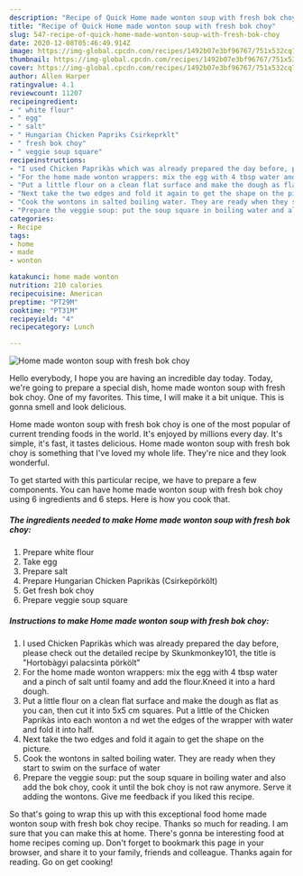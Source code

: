 ```yaml
---
description: "Recipe of Quick Home made wonton soup with fresh bok choy"
title: "Recipe of Quick Home made wonton soup with fresh bok choy"
slug: 547-recipe-of-quick-home-made-wonton-soup-with-fresh-bok-choy
date: 2020-12-08T05:46:49.914Z
image: https://img-global.cpcdn.com/recipes/1492b07e3bf96767/751x532cq70/home-made-wonton-soup-with-fresh-bok-choy-recipe-main-photo.jpg
thumbnail: https://img-global.cpcdn.com/recipes/1492b07e3bf96767/751x532cq70/home-made-wonton-soup-with-fresh-bok-choy-recipe-main-photo.jpg
cover: https://img-global.cpcdn.com/recipes/1492b07e3bf96767/751x532cq70/home-made-wonton-soup-with-fresh-bok-choy-recipe-main-photo.jpg
author: Allen Harper
ratingvalue: 4.1
reviewcount: 11207
recipeingredient:
- " white flour"
- " egg"
- " salt"
- " Hungarian Chicken Papriks Csirkeprklt"
- " fresh bok choy"
- " veggie soup square"
recipeinstructions:
- "I used Chicken Paprikàs which was already prepared the day before, please check out the detailed recipe by Skunkmonkey101, the title is &#34;Hortobàgyi palacsinta pörkölt&#34;"
- "For the home made wonton wrappers: mix the egg with 4 tbsp water and a pinch of salt until foamy and add the flour.Kneed it into a hard dough."
- "Put a little flour on a clean flat surface and make the dough as flat as you can, then cut it into 5x5 cm squares. Put a little of the Chicken Paprikàs into each wonton a nd wet the edges of the wrapper with water and fold it into half."
- "Next take the two edges and fold it again to get the shape on the picture."
- "Cook the wontons in salted boiling water. They are ready when they start to swim on the surface of water"
- "Prepare the veggie soup: put the soup square in boiling water and also add the bok choy, cook it until the bok choy is not raw anymore. Serve it adding the wontons. Give me feedback if you liked this recipe."
categories:
- Recipe
tags:
- home
- made
- wonton

katakunci: home made wonton 
nutrition: 210 calories
recipecuisine: American
preptime: "PT29M"
cooktime: "PT31M"
recipeyield: "4"
recipecategory: Lunch

---
```



![Home made wonton soup with fresh bok choy](https://img-global.cpcdn.com/recipes/1492b07e3bf96767/751x532cq70/home-made-wonton-soup-with-fresh-bok-choy-recipe-main-photo.jpg)

Hello everybody, I hope you are having an incredible day today. Today, we're going to prepare a special dish, home made wonton soup with fresh bok choy. One of my favorites. This time, I will make it a bit unique. This is gonna smell and look delicious.

Home made wonton soup with fresh bok choy is one of the most popular of current trending foods in the world. It's enjoyed by millions every day. It's simple, it's fast, it tastes delicious. Home made wonton soup with fresh bok choy is something that I've loved my whole life. They're nice and they look wonderful.




To get started with this particular recipe, we have to prepare a few components. You can have home made wonton soup with fresh bok choy using 6 ingredients and 6 steps. Here is how you cook that.

<!--inarticleads1-->

##### The ingredients needed to make Home made wonton soup with fresh bok choy:

1. Prepare  white flour
1. Take  egg
1. Prepare  salt
1. Prepare  Hungarian Chicken Paprikàs (Csirkepörkölt)
1. Get  fresh bok choy
1. Prepare  veggie soup square




<!--inarticleads2-->

##### Instructions to make Home made wonton soup with fresh bok choy:

1. I used Chicken Paprikàs which was already prepared the day before, please check out the detailed recipe by Skunkmonkey101, the title is &#34;Hortobàgyi palacsinta pörkölt&#34;
1. For the home made wonton wrappers: mix the egg with 4 tbsp water and a pinch of salt until foamy and add the flour.Kneed it into a hard dough.
1. Put a little flour on a clean flat surface and make the dough as flat as you can, then cut it into 5x5 cm squares. Put a little of the Chicken Paprikàs into each wonton a nd wet the edges of the wrapper with water and fold it into half.
1. Next take the two edges and fold it again to get the shape on the picture.
1. Cook the wontons in salted boiling water. They are ready when they start to swim on the surface of water
1. Prepare the veggie soup: put the soup square in boiling water and also add the bok choy, cook it until the bok choy is not raw anymore. Serve it adding the wontons. Give me feedback if you liked this recipe.




So that's going to wrap this up with this exceptional food home made wonton soup with fresh bok choy recipe. Thanks so much for reading. I am sure that you can make this at home. There's gonna be interesting food at home recipes coming up. Don't forget to bookmark this page in your browser, and share it to your family, friends and colleague. Thanks again for reading. Go on get cooking!
